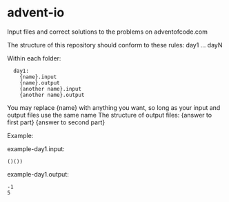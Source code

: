# advent-io
Input files and correct solutions to the problems on adventofcode.com

The structure of this repository should conform to these rules:
day1
...
dayN

Within each folder:
```
  day1:
    {name}.input
    {name}.output
    {another name}.input
    {another name}.output
```
  You may replace {name} with anything you want, so long as your input and output files use the same name
The structure of output files:
{answer to first part}
{answer to second part}

Example:

example-day1.input:
```
()())
```
example-day1.output:
```
-1
5
```
